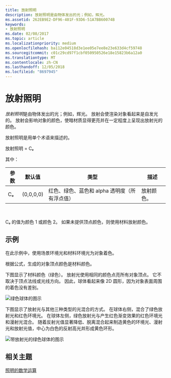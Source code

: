 ```yaml
---
title: 放射照明
description: 放射照明是由物体发出的光；例如，辉光。
ms.assetid: 262EB9E2-DF96-401F-93D6-51A7BB60074B
keywords:
- 放射照明
ms.date: 02/08/2017
ms.topic: article
ms.localizationpriority: medium
ms.openlocfilehash: ba112e04518d3e1ee05e7ee8e23e633d4cf59748
ms.sourcegitcommit: c01c29cd97f1cbf050950526e18e15823b6a12a0
ms.translationtype: MT
ms.contentlocale: zh-CN
ms.lasthandoff: 12/05/2018
ms.locfileid: "8697945"
---
```

# <a name="emissive-lighting"></a>放射照明


*放射照明*是由物体发出的光；例如，辉光。 放射会使渲染对象看起来是自发光的。 放射会影响对象的颜色，使暗材质显得更亮并在一定程度上呈现出放射光的颜色。

放射照明是用单个术语来描述的。

放射照明 = Cₑ

其中：

| 参数 | 默认值 | 类型                                                                 | 描述     |
|-----------|---------------|----------------------------------------------------------------------|-----------------|
| Cₑ        | (0,0,0,0)     | 红色、绿色、蓝色和 alpha 透明度（所有浮点值） | 放射颜色。 |

 

Cₑ 的值为颜色 1 或颜色 2。 如果未提供顶点颜色，则使用材料放射颜色。

## <a name="span-idexamplespanspan-idexamplespanspan-idexamplespanexample"></a><span id="Example"></span><span id="example"></span><span id="EXAMPLE"></span>示例


在此示例中，使用场景环境光和材料环境光为对象着色。

根据公式，生成的对象顶点颜色是材料颜色。

下图显示了材料颜色（绿色）。 放射光使用相同的颜色点亮所有对象顶点。 它不取决于顶点法线或光线方向。 因此，球体看起来像 2D 圆形，因为对象表面周围的着色没有差别。

![绿色球体的图示](images/lighte.jpg)

下图显示了放射光与其他三种类型的光混合的方式。 在球体右侧，混合了绿色放射光和红色环境光。 在球体左侧，绿色放射光与产生红色渐变效果的红色环境光和漫射光混合。 随着反射光值显著降低、脱离混合起来制造黄色的环境光、漫射光和放射光值，中心为白色的反射高光并形成黄色环形。

![带放射光的绿色球体的图示](images/lightadse.jpg)

## <a name="span-idrelated-topicsspanrelated-topics"></a><span id="related-topics"></span>相关主题


[照明的数学运算](mathematics-of-lighting.md)

 

 




